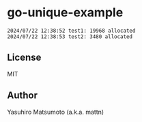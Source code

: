 # go-unique-example

```
2024/07/22 12:38:52 test1: 19968 allocated
2024/07/22 12:38:53 test2: 3480 allocated
```

## License

MIT

## Author

Yasuhiro Matsumoto (a.k.a. mattn)
